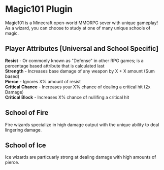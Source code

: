 # Magic101 Plugin
Magic101 is a Minecraft open-world MMORPG sever with unique gameplay! As a wizard, you can choose to study at one of many unique schools of magic.

Player Attributes [Universal and School Specific]
---
**Resist** - Or commonly known as "Defense" in other RPG games; is a percentage based attribute that is calculated last <br />
**Strength** - Increases base damage of any weapon by X + X amount (Sum based) <br />
**Pierce** - Ignores X% amount of resist <br />
**Critical Chance** - Increases your X% chance of dealing a critical hit (2x Damage)<br />
**Critical Block** - Increases X% chance of nullifing a critical hit





School of Fire
---
Fire wizards specialize in high damage output with the unique ability to deal lingering damage. 

School of Ice
---
Ice wizards are particuarly strong at dealing damage with high amounts of pierce.

